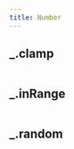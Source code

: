 ```yaml
---
title: Number
---
```

## _.clamp



```javascript

```
## _.inRange



```javascript

```
## _.random


```javascript

```
